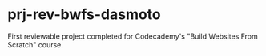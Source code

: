 # prj-rev-bwfs-dasmoto

First reviewable project completed for Codecademy's "Build Websites From Scratch" course.
